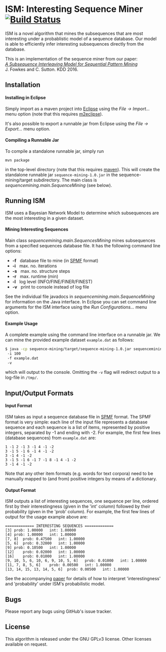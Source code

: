 ISM: Interesting Sequence Miner [![Build Status](https://travis-ci.org/mast-group/sequence-mining.svg?branch=master)](https://travis-ci.org/mast-group/sequence-mining)
================
 
ISM is a novel algorithm that mines the subsequences that are most interesting under a probablistic model of a sequence database. Our model is able to efficiently infer interesting subsequences directly from the database.

This is an implementation of the sequence miner from our paper:  
[*A Subsequence Interleaving Model for Sequential Pattern Mining*](http://arxiv.org/abs/1602.05012)  
J. Fowkes and C. Sutton. KDD 2016.   


Installation 
------------

#### Installing in Eclipse

Simply import as a maven project into [Eclipse](https://eclipse.org/) using the *File -> Import...* menu option (note that this requires [m2eclipse](http://eclipse.org/m2e/)). 

It's also possible to export a runnable jar from Eclipse using the *File -> Export...* menu option.

#### Compiling a Runnable Jar

To compile a standalone runnable jar, simply run

```
mvn package
```

in the top-level directory (note that this requires [maven](https://maven.apache.org/)). This will create the standalone runnable jar ```sequence-mining-1.0.jar``` in the sequence-mining/target subdirectory. The main class is *sequencemining.main.SequenceMining* (see below).


Running ISM
-----------

ISM uses a Bayesian Network Model to determine which subsequences are the most interesting in a given dataset.  

#### Mining Interesting Sequences 

Main class *sequencemining.main.SequencesMining* mines subsequences from a specified sequences database file. It has the following command line options:

* **-f**  &nbsp;  database file to mine (in [SPMF](http://www.philippe-fournier-viger.com/spmf/) format)
* **-i**  &nbsp;  max. no. iterations
* **-s**  &nbsp;  max. no. structure steps
* **-r**  &nbsp;  max. runtime (min)
* **-l**  &nbsp;  log level (INFO/FINE/FINER/FINEST)
* **-v**  &nbsp;  print to console instead of log file   

See the individual file javadocs in *sequencemining.main.SequenceMining* for information on the Java interface.
In Eclipse you can set command line arguments for the ISM interface using the *Run Configurations...* menu option. 

#### Example Usage

A complete example using the command line interface on a runnable jar. We can mine the provided example dataset ```example.dat``` as follows: 

  ```sh 
  $ java -cp sequence-mining/target/sequence-mining-1.0.jar sequencemining.main.SequenceMining     
   -i 100
   -f example.dat 
   -v 
  ```

which will output to the console. Omitting the ```-v``` flag will redirect output to a log-file in ```/tmp/```. 

Input/Output Formats
--------------------

#### Input Format

ISM takes as input a sequence database file in [SPMF](http://www.philippe-fournier-viger.com/spmf/) format. The SPMF format is very simple: each line of the input file represents a database sequence 
and each sequence is a list of items, represented by positive integers, separated by -1 and ending with -2. For example, the first few lines (database sequences) from ```example.dat``` are:

```text
1 -1 2 -1 3 -1 4 -1 -2
3 -1 5 -1 6 -1 4 -1 -2
3 -1 4 -1 -2
3 -1 5 -1 6 -1 7 -1 8 -1 4 -1 -2
3 -1 4 -1 -2
```

Note that any other item formats (e.g. words for text corpora) 
need to be manually mapped to (and from) positive integers by means of a dictionary.   

#### Output Format

ISM outputs a list of interesting sequences, one sequence per line, ordered first by their interestingness (given in the 'int' column) followed by their probability (given in the 'prob' column). 
For example, the first few lines of output for the usage example above are:

```text
============= INTERESTING SEQUENCES =============
[3] prob: 1.00000   int: 1.00000 
[4] prob: 1.00000   int: 1.00000 
[7, 8]  prob: 0.47500   int: 1.00000 
[5, 6]  prob: 0.32000   int: 1.00000 
[9] prob: 0.10500   int: 1.00000 
[12]    prob: 0.02000   int: 1.00000 
[16]    prob: 0.01000   int: 1.00000 
[9, 10, 5, 6, 10, 6, 9, 10, 5, 6]   prob: 0.01000   int: 1.00000 
[11, 7, 8, 5, 6]    prob: 0.00500   int: 1.00000 
[13, 14, 15, 13, 14, 5, 6]  prob: 0.00500   int: 1.00000 
```

See the accompanying [paper](http://arxiv.org/abs/1602.05012) for details of how to interpret 'interestingness' and 'probability' under ISM's probabilistic model.


Bugs
----

Please report any bugs using GitHub's issue tracker.


License
-------

This algorithm is released under the GNU GPLv3 license. Other licenses available on request.
